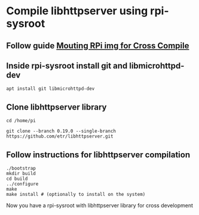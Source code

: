 # Compile libhttpserver using rpi-sysroot

## Follow guide [Mouting RPi img for Cross Compile](../raspberrypi/mouting-rpi-image-img.md)

## Inside rpi-sysroot install git and libmicrohttpd-dev

```
apt install git libmicrohttpd-dev
```
## Clone libhttpserver library

```
cd /home/pi

git clone --branch 0.19.0 --single-branch https://github.com/etr/libhttpserver.git
```

## Follow instructions for libhttpserver compilation

```
./bootstrap
mkdir build
cd build
../configure
make
make install # (optionally to install on the system)
```

Now you have a rpi-sysroot with libhttpserver library for cross development